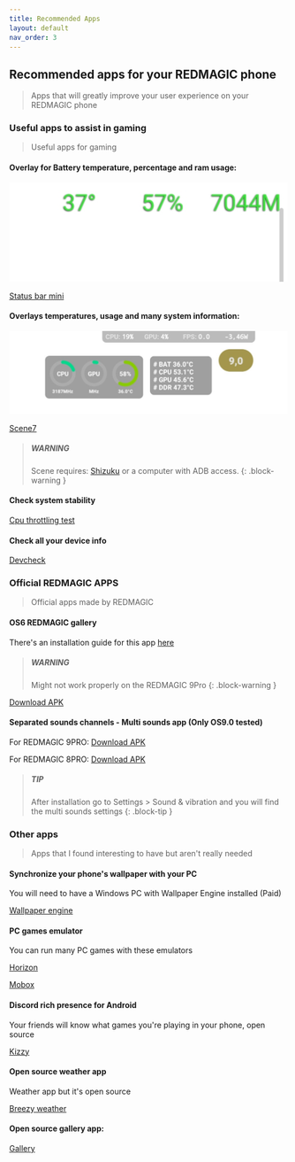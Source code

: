 ```yaml
---
title: Recommended Apps
layout: default
nav_order: 3
---
```


## Recommended apps for your REDMAGIC phone
> Apps that will greatly improve your user experience on your REDMAGIC phone

### Useful apps to assist in gaming
> Useful apps for gaming

#### Overlay for Battery temperature, percentage and ram usage:
![](./img/RecommendedApps/stausBarMiniOverlay.jpg)

[Status bar mini](https://status-bar-mini.uptodown.com/android)

#### Overlays temperatures, usage and many system information:
![](./img/RecommendedApps/sceneOverlay.jpg)

[Scene7](https://vtools.omarea.com/)

> ##### WARNING
> Scene requires: [Shizuku](https://play.google.com/store/apps/details?id=moe.shizuku.privileged.api) or a computer with ADB access.
{: .block-warning }

#### Check system stability
[Cpu throttling test](https://apkpure.com/cpu-throttling-test/skynet.cputhrottlingtest)

#### Check all your device info 
[Devcheck](https://play.google.com/store/apps/details?id=flar2.devcheck)

### Official REDMAGIC APPS
> Official apps made by REDMAGIC 

#### OS6 REDMAGIC gallery 
There's an installation guide for this app [here](GetOldGallery.md)

> ##### WARNING
> Might not work properly on the REDMAGIC 9Pro
{: .block-warning }

[Download APK](https://github.com/TheRealCrazyfuy/RedmagicOSTricks/raw/main/oldgallery.apk)

#### Separated sounds channels - Multi sounds app (Only OS9.0 tested)
For REDMAGIC 9PRO:
[Download APK](https://github.com/TheRealCrazyfuy/RedmagicOSTricks/raw/main/APKs/Multi-app_sounds-9pro.apk)

For REDMAGIC 8PRO:
[Download APK](https://github.com/TheRealCrazyfuy/RedmagicOSTricks/raw/main/APKs/Multi-app_sounds-8pro.apk)

> ##### TIP
> After installation go to Settings > Sound & vibration and you will find the multi sounds settings
{: .block-tip }

### Other apps
> Apps that I found interesting to have but aren't really needed 

#### Synchronize your phone's wallpaper with your PC
You will need to have a Windows PC with Wallpaper Engine installed (Paid)

[Wallpaper engine](https://play.google.com/store/apps/details?id=io.wallpaperengine.weclient)

#### PC games emulator 
You can run many PC games with these emulators

[Horizon](https://github.com/HorizonEmuTeam/Horizon-Emu)

[Mobox](https://github.com/olegos2/mobox)

#### Discord rich presence for Android
Your friends will know what games you're playing in your phone, open source 

[Kizzy](https://github.com/dead8309/Kizzy)

#### Open source weather app 
Weather app but it's open source 

[Breezy weather](https://github.com/breezy-weather/breezy-weather)

#### Open source gallery app:
[Gallery](https://github.com/IacobIonut01/Gallery)